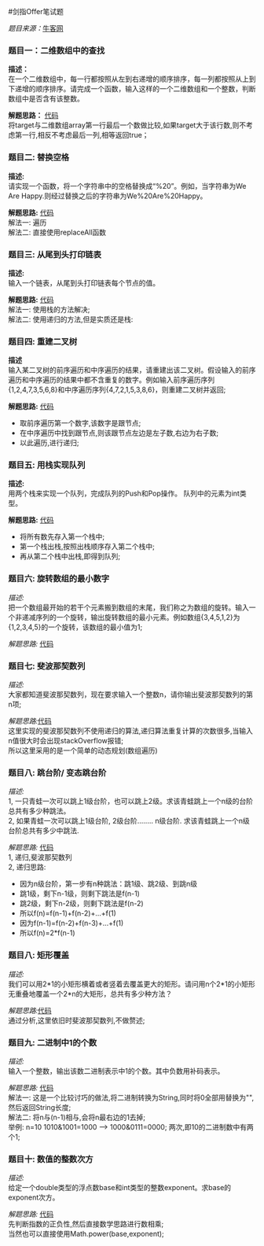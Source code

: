 #剑指Offer笔试题

*题目来源：*[牛客网](http://www.nowcoder.com/ta/coding-interviews?page=1)

### 题目一：二维数组中的查找
**描述：**  
在一个二维数组中，每一行都按照从左到右递增的顺序排序，每一列都按照从上到下递增的顺序排序。请完成一个函数，输入这样的一个二维数组和一个整数，判断数组中是否含有该整数。  

**解题思路：**  [代码](https://github.com/ToryangChen/OfferTest/blob/master/src/MatrixSearch.java)  
将target与二维数组array第一行最后一个数做比较,如果target大于该行数,则不考虑第一行,相反不考虑最后一列,相等返回true； 

### 题目二: 替换空格
**描述:**  
请实现一个函数，将一个字符串中的空格替换成“%20”。例如，当字符串为We Are Happy.则经过替换之后的字符串为We%20Are%20Happy。

**解题思路:** [代码](https://github.com/ToryangChen/OfferTest/blob/master/src/SpaceReplace.java)  
解法一: 遍历  
解法二: 直接使用replaceAll函数

### 题目三: 从尾到头打印链表

**描述:**  
输入一个链表，从尾到头打印链表每个节点的值。 

**解题思路:** [代码](https://github.com/ToryangChen/OfferTest/blob/master/src/ListNodeTest.java)  
解法一: 使用栈的方法解决;  
解法二: 使用递归的方法,但是实质还是栈:

### 题目四: 重建二叉树
**描述**  
输入某二叉树的前序遍历和中序遍历的结果，请重建出该二叉树。假设输入的前序遍历和中序遍历的结果中都不含重复的数字。例如输入前序遍历序列{1,2,4,7,3,5,6,8}和中序遍历序列{4,7,2,1,5,3,8,6}，则重建二叉树并返回;

**解题思路:** [代码](https://github.com/ToryangChen/OfferTest/blob/master/src/TreeNodeTest.java)
 
 * 取前序遍历第一个数字,该数字是跟节点;
 * 在中序遍历中找到跟节点,则该跟节点左边是左子数,右边为右子数;
 * 以此遍历,进行递归;

### 题目五: 用栈实现队列 
**描述:**  
用两个栈来实现一个队列，完成队列的Push和Pop操作。 队列中的元素为int类型。

**解题思路:** [代码](https://github.com/ToryangChen/OfferTest/blob/master/src/Stack2Range.java)  

 * 将所有数先存入第一个栈中;
 * 第一个栈出栈,按照出栈顺序存入第二个栈中;
 * 再从第二个栈中出栈,即得到队列;
 
### 题目六: 旋转数组的最小数字
*描述:*  
把一个数组最开始的若干个元素搬到数组的末尾，我们称之为数组的旋转。输入一个非递减序列的一个旋转，输出旋转数组的最小元素。例如数组{3,4,5,1,2}为{1,2,3,4,5}的一个旋转，该数组的最小值为1;

*解题思路:* [代码](https://github.com/ToryangChen/OfferTest/blob/master/src/RotateArray.java)


### 题目七: 斐波那契数列

*描述:*  
大家都知道斐波那契数列，现在要求输入一个整数n，请你输出斐波那契数列的第n项;

*解题思路:*[代码](https://github.com/ToryangChen/OfferTest/blob/master/src/Fibonacci.java)  
 这里实现的斐波那契数列不使用递归的算法,递归算法重复计算的次数很多,当输入n值很大时会出现stackOverflow报错;  
 所以这里采用的是一个简单的动态规划(数组遍历)
 
### 题目八: 跳台阶/ 变态跳台阶

*描述:*  
 1, 一只青蛙一次可以跳上1级台阶，也可以跳上2级。求该青蛙跳上一个n级的台阶总共有多少种跳法。  
 2, 如果青蛙一次可以跳上1级台阶, 2级台阶........ n级台阶. 求该青蛙跳上一个n级台阶总共有多少中跳法.
 
*解题思路:* [代码](https://github.com/ToryangChen/OfferTest/blob/master/src/JumpFloorTest.java)  
 1, 递归,斐波那契数列  
 2, 递归思路:
 
 * 因为n级台阶，第一步有n种跳法：跳1级、跳2级、到跳n级
 * 跳1级，剩下n-1级，则剩下跳法是f(n-1)
 * 跳2级，剩下n-2级，则剩下跳法是f(n-2)
 * 所以f(n)=f(n-1)+f(n-2)+...+f(1)
 * 因为f(n-1)=f(n-2)+f(n-3)+...+f(1)
 * 所以f(n)=2*f(n-1)
 
### 题目八: 矩形覆盖

*描述:*  
我们可以用2\*1的小矩形横着或者竖着去覆盖更大的矩形。请问用n个2\*1的小矩形无重叠地覆盖一个2*n的大矩形，总共有多少种方法？

*解题思路:*[代码](https://github.com/ToryangChen/OfferTest/blob/master/src/CoverRec.java)  
通过分析,这里依旧时斐波那契数列,不做赘述;

### 题目九: 二进制中1的个数

*描述:*  
输入一个整数，输出该数二进制表示中1的个数。其中负数用补码表示。

*解题思路:* [代码](https://github.com/ToryangChen/OfferTest/blob/master/src/NumberOf1Tesr.java)  
 解法一: 这是一个比较讨巧的做法,将二进制转换为String,同时将0全部用替换为"",然后返回String长度;  
 解法二: 将n与(n-1)相与,会将n最右边的1去掉;  
        举例: n=10  1010&1001=1000 --> 1000&0111=0000; 两次,即10的二进制数中有两个1;
        
### 题目十: 数值的整数次方

*描述:*  
给定一个double类型的浮点数base和int类型的整数exponent。求base的exponent次方。

*解题思路:* [代码](https://github.com/ToryangChen/OfferTest/blob/master/src/PowerTest.java)  
先判断指数的正负性,然后直接数学思路进行数相乘;  
当然也可以直接使用Math.power(base,exponent);